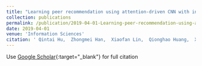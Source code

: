```yaml
---
title: "Learning peer recommendation using attention-driven CNN with interaction tripartite graph"
collection: publications
permalink: /publication/2019-04-01-Learning-peer-recommendation-using-attention-driven-CNN-with-interaction-tripartite-graph
date: 2019-04-01
venue: 'Information Sciences'
citation: ' Qintai Hu,  Zhongmei Han,  Xiaofan Lin,  Qionghao Huang,  Xiaomei Zhang, &quot;Learning peer recommendation using attention-driven CNN with interaction tripartite graph.&quot; Information Sciences, 2019.'
---
```

Use [Google Scholar](https://scholar.google.com/scholar?q=Learning+peer+recommendation+using+attention+driven+CNN+with+interaction+tripartite+graph){:target="_blank"} for full citation
